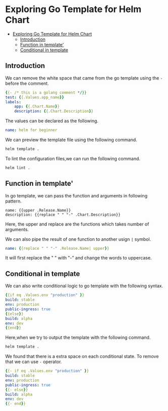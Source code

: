 # Exploring Go Template for Helm Chart

<!--toc:start-->

- [Exploring Go Template for Helm Chart](#exploring-go-template-for-helm-chart)
  - [Introduction](#introduction)
  - [Function in template'](#function-in-template)
  - [Conditional in template](#conditional-in-template)

## Introduction

We can remove the white space that came from the go template using the `-`
before the comment.

```yaml
{{- /* this is a golang comment */}}
test: {{.Values.app_name}}
labels:
    app: {{.Chart.Name}}
    description: {{.Chart.Description}}
```

The values can be declared as the following.

```yaml
name: helm for beginner
```

We can preview the template file using the following command.

```bash
helm template .
```

To lint the configuration files,we can run the following command.

```bash
helm lint .
```

## Function in template'

In go template, we can pass the function and arguments in following
pattern.

```tmpl
name: {{upper .Release.Name}}
description: {{replace " " "-" .Chart.Description}}
```

Here, the upper and replace are the functions which takes number of
arguments.

We can also pipe the result of one function to another usign `|` symbol.

```yaml
name: {{replace " " "-" .Release.Name| upper}}
```

It will first replace the " " with "-" and change the words to
uppercase.

## Conditional in template

We can also write conditional logic to go template with the
following syntax.

```yaml
{{if eq .Values.env "production" }}
build: stable
env: production
public-ingress: true
{{else}}
build: alpha
env: dev
{{end}}
```

Here,when we try to output the template with the following command.

```bash
helm template .
```

We found that there is a extra space on each conditional state.
To remove that we can use `-` operator.

```yaml
{{- if eq .Values.env "production" }}
build: stable
env: production
public-ingress: true
{{- else}}
build: alpha
env: dev
{{- end}}
```
